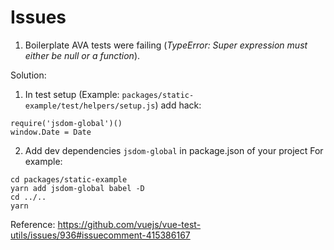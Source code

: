 # Issues

1. Boilerplate AVA tests were failing (_TypeError: Super expression must either be null or a function_). 

Solution: 

1) In test setup (Example: `packages/static-example/test/helpers/setup.js`) add hack:
```
require('jsdom-global')()
window.Date = Date
```

2) Add dev dependencies `jsdom-global` in package.json of your project
For example:
```
cd packages/static-example
yarn add jsdom-global babel -D
cd ../..
yarn
```

Reference: https://github.com/vuejs/vue-test-utils/issues/936#issuecomment-415386167
